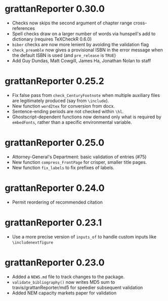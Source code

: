 
# grattanReporter 0.30.0
* Checks now skips the second argument of chapter range cross-references
* Spell checks draw on a larger number of words via hunspell's add to dictionary (requires TeXCheckR 0.6.0)
* `biber` checks are now more lenient by avoiding the validation flag
* `check_preamble` now gives a provisional ISBN in the error message when the default ISBN is used (and `pre_release` is `TRUE`)
* Add Guy Dundas, Matt Cowgill, James Ha, Jonathan Nolan to staff

# grattanReporter 0.25.2
* Fix false pass from `check_CenturyFootnote` when multiple auxiliary files are legitimately produced (say from `\include`).
* New function `word2tex` for conversion from docx.
* Sentence-ending periods are not checked within `\hl`.
* Ghostscript-dependent functions now demand only what is required by `embedFonts`, rather than a specific environmental variable.

# grattanReporter 0.25.0
* Attorney-General's Department: basic validation of entries (#75)
* New function `compress_FrontPage` for crisper, smaller title pages.
* New function `fix_labels` to fix prefixes of labels.

# grattanReporter 0.24.0
* Permit reordering of recommended citation

# grattanReporter 0.23.1
* Use a more precise version of `inputs_of` to handle custom inputs like `\includenextfigure`

# grattanReporter 0.23.0

* Added a `NEWS.md` file to track changes to the package.
* `validate_bibliography()` now writes MD5 sum to travis/grattanReporter/md5 for speedier subsequent validation
* Added NEM capacity markets paper for validation


